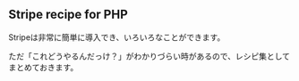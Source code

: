 ## Stripe recipe for PHP

Stripeは非常に簡単に導入でき、いろいろなことができます。

ただ「これどうやるんだっけ？」がわかりづらい時があるので、レシピ集としてまとめておきます。
